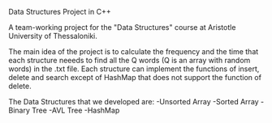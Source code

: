 Data Structures Project in C++

A team-working project for the "Data Structures" course at Aristotle University of Thessaloniki.

The main idea of the project is to calculate the frequency and the time that each structure neeeds to find all the Q words (Q is an array with random words) in the .txt file.
Each structure can implement the functions of insert, delete and search except of HashMap that does not support the function of delete.

The Data Structures that we developed are:
-Unsorted Array
-Sorted Array
-Binary Tree
-AVL Tree
-HashMap
